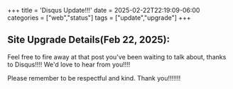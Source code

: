 +++
title = 'Disqus Update!!!'
date = 2025-02-22T22:19:09-06:00
categories = ["web","status"]
tags = ["update","upgrade"]
+++

## Site Upgrade Details(Feb 22, 2025):

Feel free to fire away at that post you've been waiting to talk about,
thanks to Disqus!!!! We'd love to hear from you!!!!

Please remember to be respectful and kind. Thank you!!!!!!!